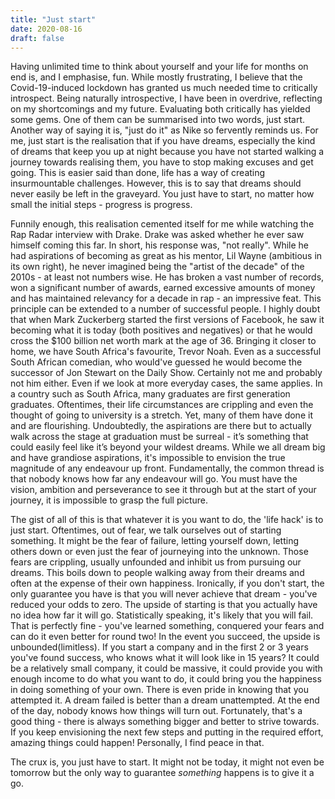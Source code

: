 ```yaml
---
title: "Just start"
date: 2020-08-16
draft: false
---
```


Having unlimited time to think about yourself and your life for months on end is, and I emphasise, fun. While mostly frustrating, I believe that the Covid-19-induced lockdown has granted us much needed time to critically introspect. Being naturally introspective, I have been in overdrive, reflecting on my shortcomings and my future. Evaluating both critically has yielded some gems. One of them can be summarised into two words, just start. Another way of saying it is, "just do it" as Nike so fervently reminds us. For me, just start is the realisation that if you have dreams, especially the kind of dreams that keep you up at night because you have not started walking a journey towards realising them, you have to stop making excuses and get going. This is easier said than done, life has a way of creating insurmountable challenges. However, this is to say that dreams should never easily be left in the graveyard. You just have to start, no matter how small the initial steps - progress is progress.

Funnily enough, this realisation cemented itself for me while watching the Rap Radar interview with Drake. Drake was asked whether he ever saw himself coming this far. In short, his response was, "not really". While he had aspirations of becoming as great as his mentor, Lil Wayne (ambitious in its own right), he never imagined being the "artist of the decade" of the 2010s - at least not numbers wise. He has broken a vast number of  records, won a significant  number of awards, earned excessive amounts of  money and has maintained relevancy for a decade in rap - an impressive feat. This principle can be extended to a number of successful people. I highly doubt that when Mark Zuckerberg started the first versions of Facebook, he saw it becoming what it is today (both positives and negatives) or that he would cross the $100 billion net worth mark at the age of 36. Bringing it closer to home, we have South Africa's favourite, Trevor Noah. Even as a successful South African comedian, who would've guessed he would become the successor of Jon Stewart on the Daily Show. Certainly not me and probably not him either. Even if we look at more everyday cases, the same applies. In a country such as South Africa, many graduates are first generation graduates. Oftentimes, their life circumstances are crippling and even the thought of going to university is a stretch. Yet, many of them have done it and are flourishing. Undoubtedly, the aspirations are there but to actually walk across the stage at graduation must be surreal - it’s something that could easily feel like it’s beyond your wildest dreams. While we all dream big and have grandiose aspirations, it's impossible to envision the true magnitude of any endeavour up front. Fundamentally, the common thread is that nobody knows how far any endeavour will go. You must have the vision, ambition and perseverance to see it through but at the start of your journey, it is impossible to grasp the full picture.

The gist of all of this is that whatever it is you want to do, the 'life hack' is to just start. Oftentimes, out of fear, we talk ourselves out of starting something. It might be the fear of failure, letting yourself down, letting others down or even just the fear of journeying into the unknown. Those fears are crippling, usually unfounded and inhibit us from pursuing our dreams. This boils down to people walking away from their dreams and often at the expense of their own happiness. Ironically, if you don't start, the only guarantee you have is that you will never achieve that dream - you've reduced your odds to zero. The upside of starting is that you actually have no idea how far it will go. Statistically speaking, it's likely that you will fail. That is perfectly fine - you've learned something, conquered your fears and can do it even better for round two! In the event you succeed, the upside is unbounded(limitless). If you start a company and in the first 2 or 3 years you've found success, who knows what it will look like in 15 years? It could be a relatively small company, it could be massive, it could provide you with enough income to do what you want to do, it could bring you the happiness in doing something of your own. There is even pride in knowing that you attempted it. A dream failed is better than a dream unattempted. At the end of the day, nobody knows how things will turn out. Fortunately, that's a good thing - there is always something bigger and better to strive towards. If you keep envisioning the next few steps and putting in the required effort, amazing things could happen! Personally, I find peace in that.

The crux is, you just have to start. It might not be today, it might not even be tomorrow but the only way to guarantee *something* happens is to give it a go.
